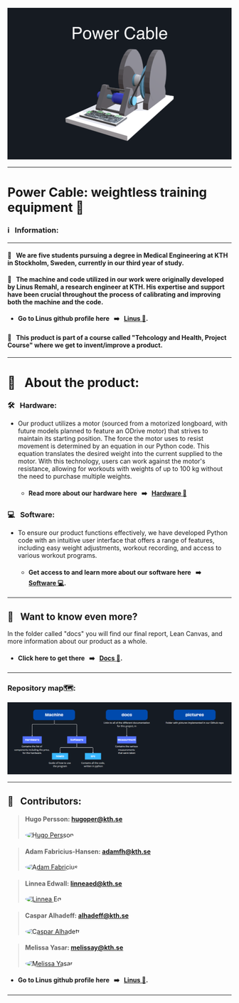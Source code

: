 ![Färgruta med text](https://github.com/HugoPersson01/POWER-CABLE/blob/main/pictures/3dModell-PowerCable.png)
___ 
# Power Cable: weightless training equipment 🦾

### ℹ️ &nbsp; Information:

--- 

#### 🥈 &nbsp; We are five students pursuing a degree in Medical Engineering at KTH in Stockholm, Sweden, currently in our third year of study. 

#### 🥇 &nbsp; The machine and code utilized in our work were originally developed by Linus Remahl, a research engineer at KTH. His expertise and support have been crucial throughout the process of calibrating and improving both the machine and the code. 
+ #### Go to Linus github profile here &nbsp; ➡️ &nbsp; [Linus 👤](https://github.com/linusreM).

#### 🥉 &nbsp; This product is part of a course called "Tehcology and Health, Project Course" where we get to invent/improve a product. 

--- 

# 🎯 &nbsp; About the product:

### 🛠️ &nbsp; Hardware: 
+ Our product utilizes a motor (sourced from a motorized longboard, with future models planned to feature an ODrive motor) that strives to maintain its starting position. The force the motor uses to resist movement is determined by an equation in our Python code. This equation translates the desired weight into the current supplied to the motor. With this technology, users can work against the motor's resistance, allowing for workouts with weights of up to 100 kg without the need to purchase multiple weights.
  + #### Read more about our hardware here &nbsp; ➡️ &nbsp; [Hardware 🔨](https://github.com/HugoPersson01/POWER-CABLE/tree/main/Machine/Hardware)


### 💻 &nbsp; Software:
+ To ensure our product functions effectively, we have developed Python code with an intuitive user interface that offers a range of features, including easy weight adjustments, workout recording, and access to various workout programs.
  + #### Get access to and learn more about our software here &nbsp; ➡️ &nbsp; [Software 💻](https://github.com/HugoPersson01/POWER-CABLE/tree/main/Machine/Software).

___ 

## 📜 &nbsp; Want to know even more?

In the folder called "docs" you will find our final report, Lean Canvas, and more information about our product as a whole.
  + #### Click here to get there &nbsp; ➡️ &nbsp; [Docs 📁](https://github.com/HugoPersson01/POWER-CABLE/tree/main/docs).

___ 
### Repository map🗺️:

![Färgruta med text](https://github.com/HugoPersson01/POWER-CABLE/blob/main/pictures/Map.PNG)
___

## 👥 &nbsp; Contributors:


> #### Hugo Persson: hugoper@kth.se
> 
> <a href="https://github.com/HugoPersson01">
>     <img src="https://avatars.githubusercontent.com/u/179828570?v=4" alt="Hugo Persson" width="80" style="border-radius: 50%;" />
> </a>

> #### Adam Fabricius-Hansen: adamfh@kth.se
> 
> <a href="https://github.com/Adamfabricius">
>    <img src="https://avatars.githubusercontent.com/u/179829980?v=4" alt="Adam Fabricius" width="80" style="border-radius: 50%;" />
> </a>

> #### Linnea Edwall: linneaed@kth.se
> 
> <a href="https://github.com/linneaed">
>     <img src="https://avatars.githubusercontent.com/u/179829345?v=4" alt="Linnea Ed" width="80" style="border-radius: 50%;" />
> </a>

> #### Caspar Alhadeff: alhadeff@kth.se
> 
> <a href="https://github.com/Caspar-Alhadeff">
>     <img src="https://avatars.githubusercontent.com/u/179829359?v=4" alt="Caspar Alhadeff" width="80" style="border-radius: 50%;" />
> </a>

> #### Melissa Yasar: melissay@kth.se
> 
> <a href="https://github.com/Melissayasar">
>    <img src="https://avatars.githubusercontent.com/u/179872757?v=4" alt="Melissa Yasar" width="80" style="border-radius: 50%;" />
> </a>


+ #### Go to Linus github profile here &nbsp; ➡️ &nbsp; [Linus 👤](https://github.com/linusreM).
___
